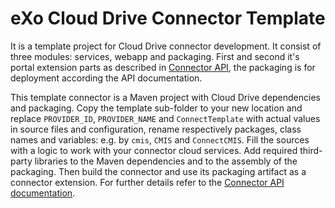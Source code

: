 eXo Cloud Drive Connector Template
==================================

It is a template project for Cloud Drive connector development. It consist of three modules: services, webapp and packaging. First and second it's portal extension parts as described in [Connector API](https://github.com/exo-addons/cloud-drive-extension/blob/master/documentation/CONNECTOR_API.md), the packaging is for deployment according the API documentation.

This template connector is a Maven project with Cloud Drive dependencies and packaging. Copy the template sub-folder to your new location and replace `PROVIDER_ID`, `PROVIDER_NAME` and `ConnectTemplate` with actual values in source files and configuration, rename respectively packages, class names and variables: e.g. by `cmis`, `CMIS` and `ConnectCMIS`. Fill the sources with a logic to work with your connector cloud services. Add required third-party libraries to the Maven dependencies and to the assembly of the packaging. Then build the connector and use its packaging artifact as a connector extension. For further details refer to the [Connector API documentation](https://github.com/exo-addons/cloud-drive-extension/blob/master/documentation/CONNECTOR_API.md).



